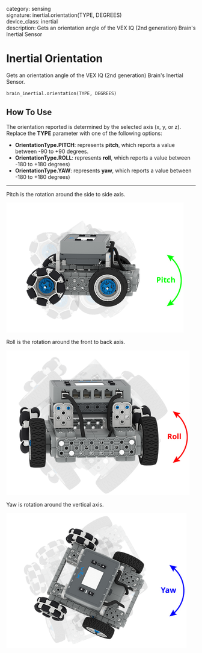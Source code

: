 category: sensing  
signature: inertial.orientation(TYPE, DEGREES)  
device_class: inertial  
description: Gets an orientation angle of the VEX IQ (2nd generation) Brain's Inertial Sensor  

# Inertial Orientation

Gets an orientation angle of the VEX IQ (2nd generation) Brain's Inertial Sensor.

```python
brain_inertial.orientation(TYPE, DEGREES)
```

## How To Use

The orientation reported is determined by the selected axis (x, y, or z). Replace the **TYPE** parameter with one of the following options:

* **OrientationType.PITCH**: represents **pitch**, which reports a value between -90 to +90 degrees.
* **OrientationType.ROLL**: represents **roll**, which reports a value between -180 to +180 degrees)
* **OrientationType.YAW**: represents **yaw**, which reports a value between -180 to +180 degrees)

---

Pitch is the rotation around the side to side axis.

![IQ_Gen2_Basebot_Pitch](IQ_Gen2_Basebot_Pitch.png)

Roll is the rotation around the front to back axis.

![IQ_Gen2_Basebot_Roll](IQ_Gen2_Basebot_Roll.png)

Yaw is rotation around the vertical axis.

![IQ_Gen2_Basebot_Yaw](IQ_Gen2_Basebot_Yaw.png)

<advanced>
</advanced>
